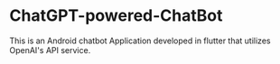 # ChatGPT-powered-ChatBot
This is an Android chatbot Application developed in flutter that utilizes OpenAI's API service. 
